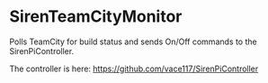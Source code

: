 # SirenTeamCityMonitor
Polls TeamCity for build status and sends On/Off commands to the SirenPiController.

The controller is here: https://github.com/vace117/SirenPiController
